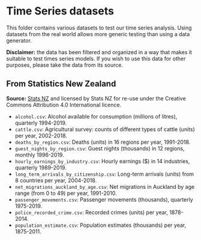 # Time Series datasets

This folder contains various datasets to test our time series analysis. Using datasets from the real world allows more generic testing than using a data generator.

**Disclaimer:** the data has been filtered and organized in a way that makes it suitable to test times series models. If you wish to use this data for other purposes, please take the data from its source.

## From Statistics New Zealand

**Source:** [Stats NZ](http://archive.stats.govt.nz/infoshare/) and licensed by Stats NZ for re-use under the Creative Commons Attribution 4.0 International licence.

- `alcohol.csv`: Alcohol available for consumption (millions of litres), quarterly 1994-2019.
- `cattle.csv`: Agricultural survey: counts of different types of cattle (units) per year, 2002-2018.
- `deaths_by_region.csv`: Deaths (units) in 16 regions per year, 1991-2018.
- `guest_nights_by_region.csv`: Guest nights (thousands) in 12 regions, monthly 1996-2019.
- `hourly_earnings_by_industry.csv`: Hourly earnings ($) in 14 industries, quarterly 1989-2019.
- `long_term_arrivals_by_citizenship.csv`: Long-term arrivals (units) from 8 countries per year, 2004-2018.
- `net_migrations_auckland_by_age.csv`: Net migrations in Auckland by age range (from 0 to 49) per year, 1991-2010.
- `passenger_movements.csv`: Passenger movements (thousands), quarterly 1975-2019.
- `police_recorded_crime.csv`: Recorded crimes (units) per year, 1878-2014.
- `population_estimate.csv`: Population estimates (thousands) per year, 1875-2011.
